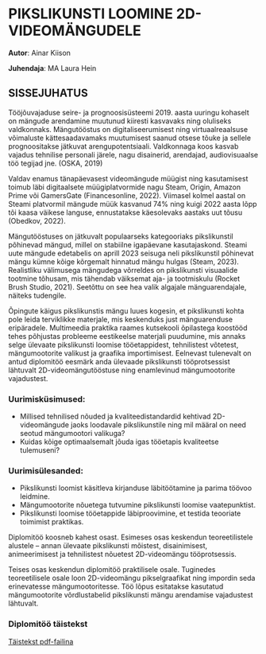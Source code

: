 # PIKSLIKUNSTI LOOMINE 2D-VIDEOMÄNGUDELE

**Autor**: Ainar Kiison

**Juhendaja**: MA Laura Hein

## SISSEJUHATUS
Tööjõuvajaduse seire- ja prognoosisüsteemi 2019. aasta uuringu kohaselt on mängude arendamine muutunud kiiresti kasvavaks ning oluliseks valdkonnaks. Mängutööstus on digitaliseerumisest ning virtuaalreaalsuse võimaluste kättesaadavamaks muutumisest saanud otsese tõuke ja sellele prognoositakse jätkuvat arengupotentsiaali. Valdkonnaga koos kasvab vajadus tehnilise personali järele, nagu disainerid, arendajad, audiovisuaalse töö tegijad jne. (OSKA, 2019)

Valdav enamus tänapäevasest videomängude müügist ning kasutamisest toimub läbi digitaalsete müügiplatvormide nagu Steam, Origin, Amazon Prime või GamersGate (Financesonline, 2022). Viimasel kolmel aastal on Steami platvormil mängude müük kasvanud 74% ning kuigi 2022 aasta lõpp tõi kaasa väikese languse, ennustatakse käesolevaks aastaks uut tõusu (Obedkov, 2022).

Mängutööstuses on jätkuvalt populaarseks kategooriaks pikslikunstil põhinevad mängud, millel on stabiilne igapäevane kasutajaskond. Steami uute mängude edetabelis on aprill 2023 seisuga neli pikslikunstil põhinevat mängu kümne kõige kõrgemalt hinnatud mängu hulgas (Steam, 2023). Realistliku välimusega mängudega võrreldes on pikslikunsti visuaalide tootmine tõhusam, mis tähendab väiksemat aja- ja tootmiskulu (Rocket Brush Studio, 2021). Seetõttu on see hea valik algajale mänguarendajale, näiteks tudengile.

Õpingute käigus pikslikunstis mängu luues kogesin, et pikslikunsti kohta pole leida terviklikke materjale, mis keskenduks just mänguarenduse eripäradele. Multimeedia praktika raames kutsekooli õpilastega koostööd tehes põhjustas probleeme eestikeelse materjali puudumine, mis annaks selge ülevaate pikslikunsti loomise tööetappidest, tehnilistest võtetest, mängumootorite valikust ja graafika importimisest. Eelnevast tulenevalt on antud diplomitöö eesmärk anda ülevaade pikslikunsti tööprotsessist lähtuvalt 2D-videomängutööstuse ning enamlevinud mängumootorite vajadustest.

### Uurimisküsimused:
- Millised tehnilised nõuded ja kvaliteedistandardid kehtivad 2D-videomängude jaoks loodavale pikslikunstile ning mil määral on need seotud mängumootori valikuga? 
- Kuidas kõige optimaalsemalt jõuda igas tööetapis kvaliteetse tulemuseni?
 
### Uurimisülesanded:
- Pikslikunsti loomist käsitleva kirjanduse läbitöötamine ja parima töövoo leidmine.
- Mängumootorite nõuetega tutvumine pikslikunsti loomise vaatepunktist.
- Pikslikunsti loomise tööetappide läbiproovimine, et testida teooriate toimimist praktikas.

Diplomitöö koosneb kahest osast. Esimeses osas keskendun teoreetilistele alustele – annan ülevaate pikslikunsti mõistest, disainimisest, animeerimisest ja tehnilistest nõuetest 2D-videomängu tööprotsessis.

Teises osas keskendun diplomitöö praktilisele osale. Tuginedes teoreetilisele osale loon 2D-videomängu pikselgraafikat ning impordin seda erinevatesse mängumootoritesse. Töö lõpus esitatakse kasutatud mängumootorite võrdlustabelid pikslikunsti mängu arendamise vajadustest lähtuvalt.

### Diplomitöö täistekst
[Täistekst pdf-failina](./Pikslikunst.pdf)
